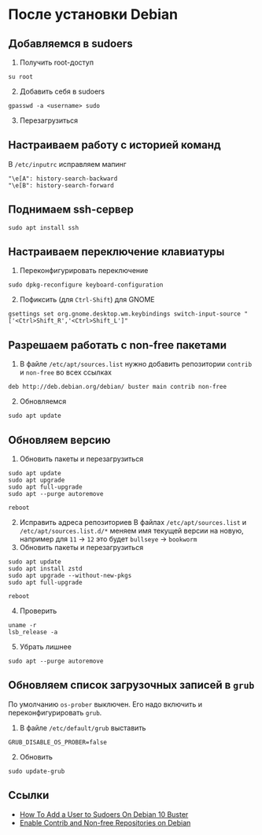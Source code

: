 # После установки Debian

## Добавляемся в sudoers

1. Получить root-доступ
```
su root
```
2. Добавить себя в sudoers
```
gpasswd -a <username> sudo
```
3. Перезагрузиться

## Настраиваем работу с историей команд

В `/etc/inputrc` исправляем мапинг
```
"\e[A": history-search-backward
"\e[B": history-search-forward
```

## Поднимаем ssh-сервер

```
sudo apt install ssh
```

## Настраиваем переключение клавиатуры

1. Переконфигурировать переключение
```
sudo dpkg-reconfigure keyboard-configuration
```
2. Пофиксить (для `Ctrl-Shift`) для GNOME
```
gsettings set org.gnome.desktop.wm.keybindings switch-input-source "['<Ctrl>Shift_R','<Ctrl>Shift_L']"
```

## Разрешаем работать с non-free пакетами

1. В файле `/etc/apt/sources.list` нужно добавить репозитории `contrib` и `non-free` во всех ссылках
```
deb http://deb.debian.org/debian/ buster main contrib non-free
```
2. Обновляемся
```
sudo apt update
```

## Обновляем версию

1. Обновить пакеты и перезагрузиться
```
sudo apt update
sudo apt upgrade
sudo apt full-upgrade
sudo apt --purge autoremove

reboot
```
2. Исправить адреса репозиториев
В файлах `/etc/apt/sources.list` и `/etc/apt/sources.list.d/*` меняем имя текущей версии на новую, например для `11` -> `12` это будет `bullseye` -> `bookworm`
3. Обновить пакеты и перезагрузиться
```
sudo apt update
sudo apt install zstd
sudo apt upgrade --without-new-pkgs
sudo apt full-upgrade

reboot
```
4. Проверить
```
uname -r
lsb_release -a
```
5. Убрать лишнее
```
sudo apt --purge autoremove
```

## Обновляем список загрузочных записей в `grub`

По умолчанию `os-prober` выключен. Его надо включить и переконфигурировать `grub`.

1. В файле `/etc/default/grub` выставить
```
GRUB_DISABLE_OS_PROBER=false
```
2. Обновить
```
sudo update-grub
```

## Ссылки

- [How To Add a User to Sudoers On Debian 10 Buster](https://devconnected.com/how-to-add-a-user-to-sudoers-on-debian-10-buster/)
- [Enable Contrib and Non-free Repositories on Debian](https://www.xmodulo.com/install-nonfree-packages-debian.html)
